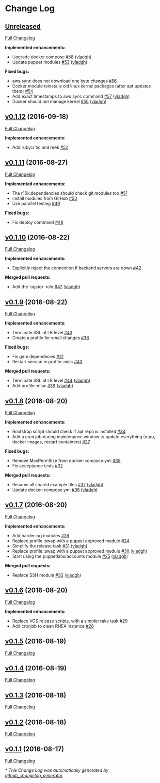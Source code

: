 # Change Log

## [Unreleased](https://github.com/vghn/puppet/tree/HEAD)

[Full Changelog](https://github.com/vghn/puppet/compare/v0.1.12...HEAD)

**Implemented enhancements:**

- Upgrade docker compose [\#58](https://github.com/vghn/puppet/pull/58) ([vladgh](https://github.com/vladgh))
- Update puppet modules [\#53](https://github.com/vghn/puppet/pull/53) ([vladgh](https://github.com/vladgh))

**Fixed bugs:**

- aws sync does not download one byte changes [\#56](https://github.com/vghn/puppet/issues/56)
- Docker module reinstalls old linux kernel packages \(after apt updates them\) [\#54](https://github.com/vghn/puppet/issues/54)
- Add exact timestamps to aws sync command [\#57](https://github.com/vghn/puppet/pull/57) ([vladgh](https://github.com/vladgh))
- Docker should not manage kernel [\#55](https://github.com/vghn/puppet/pull/55) ([vladgh](https://github.com/vladgh))

## [v0.1.12](https://github.com/vghn/puppet/tree/v0.1.12) (2016-09-18)
[Full Changelog](https://github.com/vghn/puppet/compare/v0.1.11...v0.1.12)

**Implemented enhancements:**

- Add rubycritic and reek [\#52](https://github.com/vghn/puppet/issues/52)

## [v0.1.11](https://github.com/vghn/puppet/tree/v0.1.11) (2016-08-27)
[Full Changelog](https://github.com/vghn/puppet/compare/v0.1.10...v0.1.11)

**Implemented enhancements:**

- The r10k:dependencies should check git modules too [\#51](https://github.com/vghn/puppet/issues/51)
- Install modules from GitHub [\#50](https://github.com/vghn/puppet/issues/50)
- Use parallel testing [\#49](https://github.com/vghn/puppet/issues/49)

**Fixed bugs:**

- Fix deploy command [\#48](https://github.com/vghn/puppet/issues/48)

## [v0.1.10](https://github.com/vghn/puppet/tree/v0.1.10) (2016-08-22)
[Full Changelog](https://github.com/vghn/puppet/compare/v0.1.9...v0.1.10)

**Implemented enhancements:**

- Explicitly reject the connection if backend servers are down [\#42](https://github.com/vghn/puppet/issues/42)

**Merged pull requests:**

- Add the 'ogstor' role [\#47](https://github.com/vghn/puppet/pull/47) ([vladgh](https://github.com/vladgh))

## [v0.1.9](https://github.com/vghn/puppet/tree/v0.1.9) (2016-08-22)
[Full Changelog](https://github.com/vghn/puppet/compare/v0.1.8...v0.1.9)

**Implemented enhancements:**

- Terminate SSL at LB level [\#43](https://github.com/vghn/puppet/issues/43)
- Create a profile for small changes [\#38](https://github.com/vghn/puppet/issues/38)

**Fixed bugs:**

- Fix gem dependecies [\#41](https://github.com/vghn/puppet/issues/41)
- Restart service in profile::misc [\#40](https://github.com/vghn/puppet/issues/40)

**Merged pull requests:**

- Terminate SSL at LB level [\#44](https://github.com/vghn/puppet/pull/44) ([vladgh](https://github.com/vladgh))
- Add profile::misc [\#39](https://github.com/vghn/puppet/pull/39) ([vladgh](https://github.com/vladgh))

## [v0.1.8](https://github.com/vghn/puppet/tree/v0.1.8) (2016-08-20)
[Full Changelog](https://github.com/vghn/puppet/compare/v0.1.7...v0.1.8)

**Implemented enhancements:**

- Bootstrap script should check if apt repo is installed [\#34](https://github.com/vghn/puppet/issues/34)
- Add a cron job during maintenance window to update everything \(repo, docker images, restart containers\) [\#27](https://github.com/vghn/puppet/issues/27)

**Fixed bugs:**

- Remove MaxPermSize from docker-compose.yml [\#35](https://github.com/vghn/puppet/issues/35)
- Fix acceptance tests [\#32](https://github.com/vghn/puppet/issues/32)

**Merged pull requests:**

- Rename all shared example files [\#37](https://github.com/vghn/puppet/pull/37) ([vladgh](https://github.com/vladgh))
- Update docker-compose.yml [\#36](https://github.com/vghn/puppet/pull/36) ([vladgh](https://github.com/vladgh))

## [v0.1.7](https://github.com/vghn/puppet/tree/v0.1.7) (2016-08-20)
[Full Changelog](https://github.com/vghn/puppet/compare/v0.1.6...v0.1.7)

**Implemented enhancements:**

- Add hardening modules [\#28](https://github.com/vghn/puppet/issues/28)
- Replace profile::swap with a puppet approved module [\#24](https://github.com/vghn/puppet/issues/24)
- Simplify the release task [\#31](https://github.com/vghn/puppet/pull/31) ([vladgh](https://github.com/vladgh))
- Replace profile::swap with a puppet approved module [\#30](https://github.com/vghn/puppet/pull/30) ([vladgh](https://github.com/vladgh))
- Start using the puppetlabs/accounts module [\#25](https://github.com/vghn/puppet/pull/25) ([vladgh](https://github.com/vladgh))

**Merged pull requests:**

- Replace SSH module [\#33](https://github.com/vghn/puppet/pull/33) ([vladgh](https://github.com/vladgh))

## [v0.1.6](https://github.com/vghn/puppet/tree/v0.1.6) (2016-08-20)
[Full Changelog](https://github.com/vghn/puppet/compare/v0.1.5...v0.1.6)

**Implemented enhancements:**

- Replace VGS release scripts, with a simpler rake task [\#29](https://github.com/vghn/puppet/issues/29)
- Add cronjob to clean RHEA instance [\#26](https://github.com/vghn/puppet/issues/26)

## [v0.1.5](https://github.com/vghn/puppet/tree/v0.1.5) (2016-08-19)
[Full Changelog](https://github.com/vghn/puppet/compare/v0.1.4...v0.1.5)

## [v0.1.4](https://github.com/vghn/puppet/tree/v0.1.4) (2016-08-19)
[Full Changelog](https://github.com/vghn/puppet/compare/v0.1.3...v0.1.4)

## [v0.1.3](https://github.com/vghn/puppet/tree/v0.1.3) (2016-08-18)
[Full Changelog](https://github.com/vghn/puppet/compare/v0.1.2...v0.1.3)

## [v0.1.2](https://github.com/vghn/puppet/tree/v0.1.2) (2016-08-18)
[Full Changelog](https://github.com/vghn/puppet/compare/v0.1.1...v0.1.2)

## [v0.1.1](https://github.com/vghn/puppet/tree/v0.1.1) (2016-08-17)
[Full Changelog](https://github.com/vghn/puppet/compare/v0.1.0...v0.1.1)



\* *This Change Log was automatically generated by [github_changelog_generator](https://github.com/skywinder/Github-Changelog-Generator)*